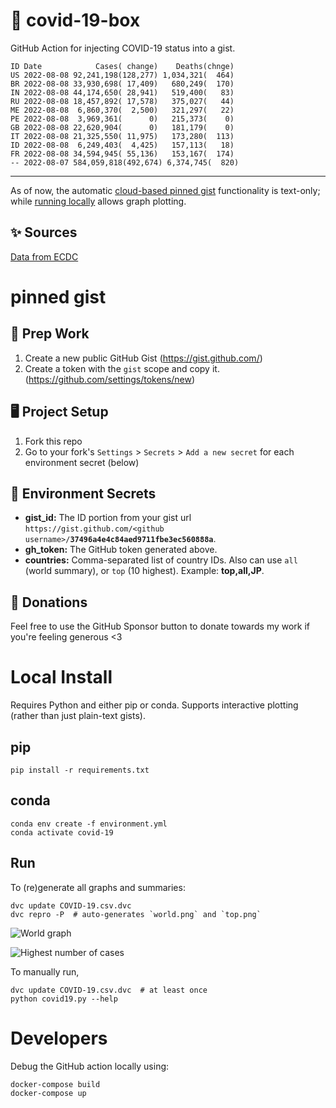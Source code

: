# 🏥 covid-19-box

GitHub Action for injecting COVID-19 status into a gist.

```
ID Date            Cases( change)    Deaths(chnge)
US 2022-08-08 92,241,198(128,277) 1,034,321(  464)
BR 2022-08-08 33,930,698( 17,409)   680,249(  170)
IN 2022-08-08 44,174,650( 28,941)   519,400(   83)
RU 2022-08-08 18,457,892( 17,578)   375,027(   44)
ME 2022-08-08  6,860,370(  2,500)   321,297(   22)
PE 2022-08-08  3,969,361(      0)   215,373(    0)
GB 2022-08-08 22,620,904(      0)   181,179(    0)
IT 2022-08-08 21,325,550( 11,975)   173,280(  113)
ID 2022-08-08  6,249,403(  4,425)   157,113(   18)
FR 2022-08-08 34,594,945( 55,136)   153,167(  174)
-- 2022-08-07 584,059,818(492,674) 6,374,745(  820)
```

---

As of now, the automatic [cloud-based pinned gist](#pinned-gist) functionality is text-only;
while [running locally](#local-install) allows graph plotting.

## ✨ Sources

[Data from ECDC](https://www.ecdc.europa.eu/en/publications-data/download-todays-data-geographic-distribution-covid-19-cases-worldwide)

# pinned gist

## 🎒 Prep Work
1. Create a new public GitHub Gist (https://gist.github.com/)
1. Create a token with the `gist` scope and copy it. (https://github.com/settings/tokens/new)

## 🖥 Project Setup
1. Fork this repo
1. Go to your fork's `Settings` > `Secrets` > `Add a new secret` for each environment secret (below)

## 🤫 Environment Secrets
- **gist_id:** The ID portion from your gist url `https://gist.github.com/<github username>/`**`37496a4e4c84aed9711fbe3ec560888a`**.
- **gh_token:** The GitHub token generated above.
- **countries:** Comma-separated list of country IDs. Also can use `all` (world summary), or `top` (10 highest). Example: **top,all,JP**.

## 💸 Donations

Feel free to use the GitHub Sponsor button to donate towards my work if you're feeling generous <3

# Local Install

Requires Python and either pip or conda. Supports interactive plotting (rather than just plain-text gists).

## pip

```
pip install -r requirements.txt
```

## conda

```
conda env create -f environment.yml
conda activate covid-19
```

## Run

To (re)generate all graphs and summaries:

```
dvc update COVID-19.csv.dvc
dvc repro -P  # auto-generates `world.png` and `top.png`
```

![World graph](world.png)

![Highest number of cases](top.png)

To manually run,

```
dvc update COVID-19.csv.dvc  # at least once
python covid19.py --help
```

# Developers

Debug the GitHub action locally using:

```
docker-compose build
docker-compose up
```
